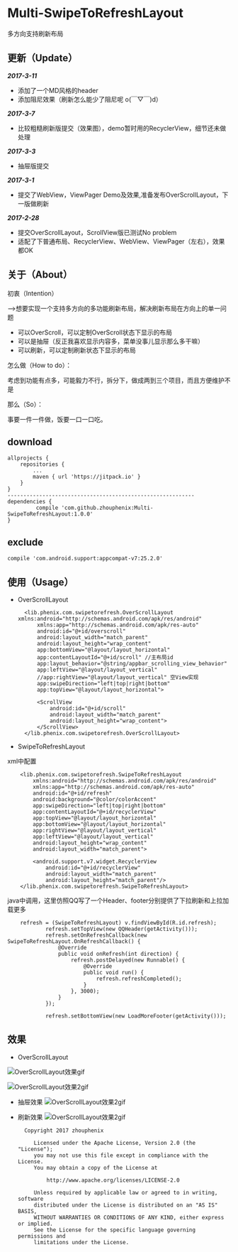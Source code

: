 # Multi-SwipeToRefreshLayout
多方向支持刷新布局

## 更新（Update）
_**2017-3-11**_
 * 添加了一个MD风格的header
 * 添加阻尼效果（刷新怎么能少了阻尼呢 o(￣▽￣)d）

_**2017-3-7**_
 * 比较粗糙刷新版提交（效果图），demo暂时用的RecyclerView，细节还未做处理

_**2017-3-3**_
 * 抽屉版提交

_**2017-3-1**_
 * 提交了WebView，ViewPager Demo及效果,准备发布OverScrollLayout，下一版做刷新

_**2017-2-28**_
 * 提交OverScrollLayout，ScrollView版已测试No problem
 * 适配了下普通布局、RecyclerView、WebView、ViewPager（左右），效果都OK



## 关于（About）
初衷（Intention）

-->想要实现一个支持多方向的多功能刷新布局，解决刷新布局在方向上的单一问题
  * 可以OverScroll，可以定制OverScroll状态下显示的布局
  * 可以是抽屉（反正我喜欢显示内容多，菜单没事儿显示那么多干嘛）
  * 可以刷新，可以定制刷新状态下显示的布局

怎么做（How to do）：

考虑到功能有点多，可能毅力不行，拆分下，做成两到三个项目，而且方便维护不是

那么（So）：

事要一件一件做，饭要一口一口吃。

## download
    allprojects {
		repositories {
			...
			maven { url 'https://jitpack.io' }
		}
	}
    -----------------------------------------------------------
    dependencies {
	         compile 'com.github.zhouphenix:Multi-SwipeToRefreshLayout:1.0.0'
	}
## exclude
    compile 'com.android.support:appcompat-v7:25.2.0'

## 使用（Usage）


* OverScrollLayout

        <lib.phenix.com.swipetorefresh.OverScrollLayout xmlns:android="http://schemas.android.com/apk/res/android"
            xmlns:app="http://schemas.android.com/apk/res-auto"
            android:id="@+id/overscroll"
            android:layout_width="match_parent"
            android:layout_height="wrap_content"
            app:bottomView="@layout/layout_horizontal"
            app:contentLayoutId="@+id/scroll" //主布局id
            app:layout_behavior="@string/appbar_scrolling_view_behavior"
            app:leftView="@layout/layout_vertical"
            //app:rightView="@layout/layout_vertical" 空View实现
            app:swipeDirection="left|top|right|bottom"
            app:topView="@layout/layout_horizontal">

            <ScrollView
                android:id="@+id/scroll"
                android:layout_width="match_parent"
                android:layout_height="wrap_content">
            </ScrollView>
        </lib.phenix.com.swipetorefresh.OverScrollLayout>

* SwipeToRefreshLayout

xml中配置

        <lib.phenix.com.swipetorefresh.SwipeToRefreshLayout
            xmlns:android="http://schemas.android.com/apk/res/android"
            xmlns:app="http://schemas.android.com/apk/res-auto"
            android:id="@+id/refresh"
            android:background="@color/colorAccent"
            app:swipeDirection="left|top|right|bottom"
            app:contentLayoutId="@+id/recyclerView"
            app:topView="@layout/layout_horizontal"
            app:bottomView="@layout/layout_horizontal"
            app:rightView="@layout/layout_vertical"
            app:leftView="@layout/layout_vertical"
            android:layout_height="wrap_content"
            android:layout_width="match_parent">
        
            <android.support.v7.widget.RecyclerView
                android:id="@+id/recyclerView"
                android:layout_width="match_parent"
                android:layout_height="match_parent"/>
        </lib.phenix.com.swipetorefresh.SwipeToRefreshLayout>
java中调用，这里仿照QQ写了一个Header、footer分别提供了下拉刷新和上拉加载更多
       
        refresh = (SwipeToRefreshLayout) v.findViewById(R.id.refresh);
                refresh.setTopView(new QQHeader(getActivity()));
                refresh.setOnRefreshCallback(new SwipeToRefreshLayout.OnRefreshCallback() {
                    @Override
                    public void onRefresh(int direction) {
                        refresh.postDelayed(new Runnable() {
                            @Override
                            public void run() {
                                refresh.refreshCompleted();
                            }
                        }, 3000);
                    }
                });
        
                refresh.setBottomView(new LoadMoreFooter(getActivity()));
## 效果

* OverScrollLayout

![OverScrollLayout效果gif](screenshots/overscroll.gif)

![OverScrollLayout效果2gif](screenshots/overscroll2.gif)

* 抽屉效果
![OverScrollLayout效果2gif](screenshots/drawer.gif)

* 刷新效果
![OverScrollLayout效果2gif](screenshots/refresh.gif)

        Copyright 2017 zhouphenix
        
           Licensed under the Apache License, Version 2.0 (the "License");
           you may not use this file except in compliance with the License.
           You may obtain a copy of the License at
        
               http://www.apache.org/licenses/LICENSE-2.0
        
           Unless required by applicable law or agreed to in writing, software
           distributed under the License is distributed on an "AS IS" BASIS,
           WITHOUT WARRANTIES OR CONDITIONS OF ANY KIND, either express or implied.
           See the License for the specific language governing permissions and
           limitations under the License.